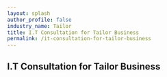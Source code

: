 ```yaml
---
layout: splash 
author_profile: false 
industry_name: Tailor
title: I.T Consultation for Tailor Business
permalink: /it-consultation-for-tailor-business
---
```


## I.T Consultation for Tailor Business
